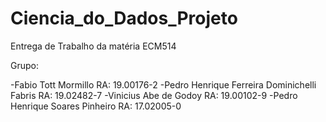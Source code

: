 # Ciencia_do_Dados_Projeto
Entrega de Trabalho da matéria ECM514

Grupo:

-Fabio Tott Mormillo
RA: 19.00176-2
-Pedro Henrique Ferreira Dominichelli Fabris
RA: 19.02482-7
-Vinicius Abe de Godoy
RA: 19.00102-9
-Pedro Henrique Soares Pinheiro
RA: 17.02005-0
